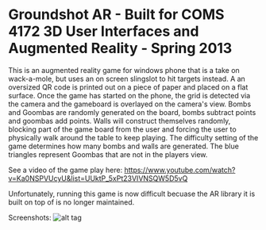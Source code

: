Groundshot AR - Built for COMS 4172 3D User Interfaces and Augmented Reality - Spring 2013
==========

This is an augmented reality game for windows phone that is a take on wack-a-mole, but uses an on screen slingslot to hit targets instead. A an oversized QR code is printed out on a piece of paper and placed on a flat surface. Once the game has started on the phone, the grid is detected via the camera and the gameboard is overlayed on the camera's view. Bombs and Goombas are randomly generated on the board, bombs subtract points and goombas add points. Walls will construct themselves randomly, blocking part of the game board from the user and forcing the user to physically walk around the table to keep playing. The difficulty setting of the game determines how many bombs and walls are generated. The blue triangles represent Goombas that are not in the players view.

See a video of the game play here: https://www.youtube.com/watch?v=Ka0NSPVUcyU&list=UUktP_5xPt23VIVNSQW5D5vQ

Unfortunately, running this game is now difficult becuase the AR library it is built on top of is no longer maintained.

Screenshots:
![alt tag](http://imgur.com/n2Wv8It)
